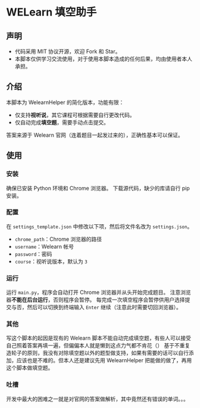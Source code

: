 # WELearn 填空助手

## 声明

* 代码采用 MIT 协议开源，欢迎 Fork 和 Star。
* 本脚本仅供学习交流使用，对于使用本脚本造成的任何后果，均由使用者本人承担。

## 介绍

本脚本为 WelearnHelper 的简化版本，功能有限：

* 仅支持**视听说**，其它课程可根据需要自行更改代码。
* 仅自动完成**填空题**，需要手动点击提交。

答案来源于 Welearn 官网（连着题目一起发过来的），正确性基本可以保证。

## 使用

### 安装

确保已安装 Python 环境和 Chrome 浏览器。
下载源代码，缺少的库请自行 pip 安装。

### 配置

在 `settings_template.json` 中修改以下项，然后将文件名改为 `settings.json`。

* `chrome_path`：Chrome 浏览器的路径
* `username`：Welearn 帐号
* `password`：密码
* `course`：视听说版本，默认为 `3`

### 运行

运行 `main.py`，程序会自动打开 Chrome 浏览器并从头开始完成题目。
注意浏览器**不能在后台运行**，否则程序会暂停。
每完成一次填空程序会暂停供用户选择提交与否，然后可以切换到终端输入 `Enter` 继续（注意此时需要切回浏览器）。

### 其他

写这个脚本的起因是现有的 Welearn 脚本不能自动完成填空题，有些人可以接受自己照着答案再填一遍，但偏偏本人就是懒到这点力气都不肯花（）
基于不重复造轮子的原则，我没有对除填空题以外的题型做支持，如果有需要的话可以自行添加，应该也是不难的。但本人还是建议先用 WelearnHelper 把能做的做了，再用这个脚本做填空题。

### 吐槽

开发中最大的困难之一就是对官网的答案做解析，其中竟然还有错误的单词。。。
